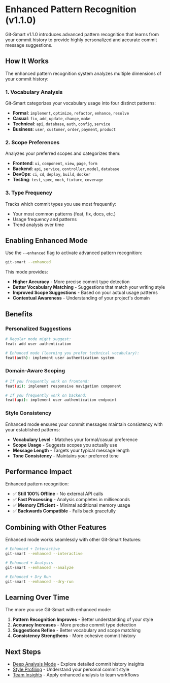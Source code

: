 # Enhanced Pattern Recognition (v1.1.0)

Git-Smart v1.1.0 introduces advanced pattern recognition that learns from your commit history to provide highly personalized and accurate commit message suggestions.

## How It Works

The enhanced pattern recognition system analyzes multiple dimensions of your commit history:

### 1. Vocabulary Analysis

Git-Smart categorizes your vocabulary usage into four distinct patterns:

- **Formal**: `implement`, `optimize`, `refactor`, `enhance`, `resolve`
- **Casual**: `fix`, `add`, `update`, `change`, `make`
- **Technical**: `api`, `database`, `auth`, `config`, `service`
- **Business**: `user`, `customer`, `order`, `payment`, `product`

### 2. Scope Preferences

Analyzes your preferred scopes and categorizes them:

- **Frontend**: `ui`, `component`, `view`, `page`, `form`
- **Backend**: `api`, `service`, `controller`, `model`, `database`
- **DevOps**: `ci`, `cd`, `deploy`, `build`, `docker`
- **Testing**: `test`, `spec`, `mock`, `fixture`, `coverage`

### 3. Type Frequency

Tracks which commit types you use most frequently:
- Your most common patterns (feat, fix, docs, etc.)
- Usage frequency and patterns
- Trend analysis over time

## Enabling Enhanced Mode

Use the `--enhanced` flag to activate advanced pattern recognition:

```bash
git-smart --enhanced
```

This mode provides:
- **Higher Accuracy** - More precise commit type detection
- **Better Vocabulary Matching** - Suggestions that match your writing style
- **Improved Scope Suggestions** - Based on your actual usage patterns
- **Contextual Awareness** - Understanding of your project's domain

## Benefits

### Personalized Suggestions
```bash
# Regular mode might suggest:
feat: add user authentication

# Enhanced mode (learning you prefer technical vocabulary):
feat(auth): implement user authentication system
```

### Domain-Aware Scoping
```bash
# If you frequently work on frontend:
feat(ui): implement responsive navigation component

# If you frequently work on backend:
feat(api): implement user authentication endpoint
```

### Style Consistency
Enhanced mode ensures your commit messages maintain consistency with your established patterns:

- **Vocabulary Level** - Matches your formal/casual preference
- **Scope Usage** - Suggests scopes you actually use
- **Message Length** - Targets your typical message length
- **Tone Consistency** - Maintains your preferred tone

## Performance Impact

Enhanced pattern recognition:
- ✅ **Still 100% Offline** - No external API calls
- ✅ **Fast Processing** - Analysis completes in milliseconds
- ✅ **Memory Efficient** - Minimal additional memory usage
- ✅ **Backwards Compatible** - Falls back gracefully

## Combining with Other Features

Enhanced mode works seamlessly with other Git-Smart features:

```bash
# Enhanced + Interactive
git-smart --enhanced --interactive

# Enhanced + Analysis
git-smart --enhanced --analyze

# Enhanced + Dry Run
git-smart --enhanced --dry-run
```

## Learning Over Time

The more you use Git-Smart with enhanced mode:

1. **Pattern Recognition Improves** - Better understanding of your style
2. **Accuracy Increases** - More precise commit type detection
3. **Suggestions Refine** - Better vocabulary and scope matching
4. **Consistency Strengthens** - More cohesive commit history

## Next Steps

- [Deep Analysis Mode](deep-analysis.md) - Explore detailed commit history insights
- [Style Profiling](style-profiling.md) - Understand your personal commit style
- [Team Insights](team-insights.md) - Apply enhanced analysis to team workflows